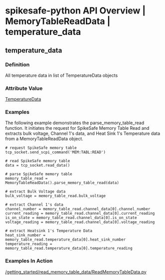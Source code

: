 # spikesafe-python API Overview | MemoryTableReadData | temperature_data

## temperature_data

### Definition
All temperature data in list of TemperatureData objects

### Attribute Value
[TemperatureData](/spikesafe_python_lib_docs/TemperatureData/README.md)  

### Examples
The following example demonstrates the parse_memory_table_read function. It initiates the request for SpikeSafe Memory Table Read and extracts bulk voltage, Channel 1's data, and Heat Sink 1's Temperature data from a MemoryTableReadData object.
```
# request SpikeSafe memory table
tcp_socket.send_scpi_command('MEM:TABL:READ')

# read SpikeSafe memory table
data = tcp_socket.read_data()                                        

# parse SpikeSafe memory table
memory_table_read = MemoryTableReadData().parse_memory_table_read(data)

# extract Bulk Voltage data
bulk_voltage = memory_table_read.bulk_voltage

# extract Channel 1's data
channel_number = memory_table_read.channel_data[0].channel_number
current_reading = memory_table_read.channel_data[0].current_reading
is_on_state = memory_table_read.channel_data[0].is_on_state
voltage_reading = memory_table_read.channel_data[0].voltage_reading

# extract Heatsink 1's Temperature Data
heat_sink_number = memory_table_read.temperature_data[0].heat_sink_number
temperature_reading = memory_table_read.temperature_data[0].temperature_reading
```
### Examples In Action
[/getting_started/read_memory_table_data/ReadMemoryTableData.py](/getting_started/read_memory_table_data/ReadMemoryTableData.py)